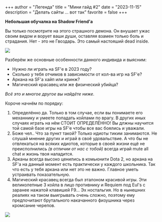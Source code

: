 +++
author = "Легенда"
title = "Мини гайд #2"
date = "2023-11-15"
description = "Делать сайты ... вот так"
favorite = false
+++

**Небольшая обучалка на Shadow Friend'a**

Вы только посмотрите на этого страшного демона. Он внушает ужас своим видом и ворует ваши души, оставляя взамен только боль и страдания. Нет - это не Гвоздарь. Это самый настояший dead inside.

![](https://media.tenor.com/eKrDiwZxyqEAAAAM/dota2.gif)

Разберём же основные особенности данного индивида и выясним:

- Нужно ли играть на SF'е в 2023 году?
- Сколько у тебя отчимов в зависимости от кол-ва игр на SF'e?
- Аркана на SF'a хайп или кринж?
- Магический красавец или же физический убийца?

_Всё это и многое другое вы найдёте ниже._

Короче начнём по порядку:

1. Определённо да. Только в том случае, если вы понимаете его механнику и умеете попадать койлами по врагу. В других иных случаях играть на нём СТОИТ ОПРЕДЕЛЁННО! Вы длжны научится той самой базе игры на SF'e чтобы все вас боялись и уважали.
2. Боже чел.. Что за пункт такой? Только идиоты тиким занимаются. Не слушай мнение других и играй в своё удовальствие. А что бы не отвлекаться на всяких идиотов, которые в своей жизни ещё не преисполнились _(в отличии от нас с тобой)_ всегда играй mute all chat и жизнь твоя наладится.
3. Арканы всегда высоко ценились в комьюнити Dota 2, но аркана на SF'a на данный момент есть практически у каждого школьника. Так что есть у тебя аркана или нет это не важно. Главное уметь устраивать показательную.
4. Магический красавец всегда был эталоном красивой игры. Эти великолепные 3 койла в лицо противнику и Requiem под Eul's с заранее нажатой клавишей F9... Эх ностальгия. Но в нынешних реалиях на таком выигрывать очень сложно, поэтому ему предпочитают брутального накачанного физушника через кромсание черепов. 

![](https://media.tenor.com/5oHeI8sET1oAAAAM/dota-hero.gif)